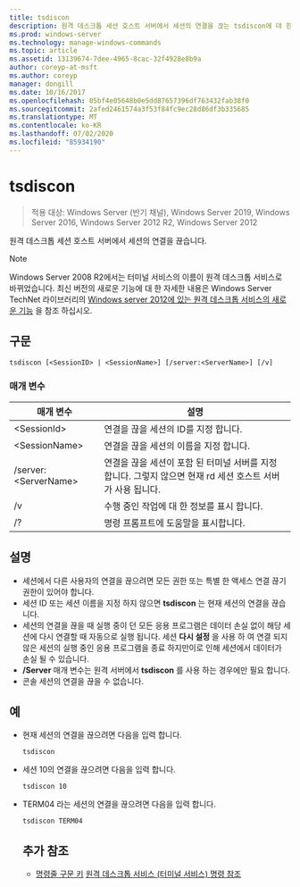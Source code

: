 ```yaml
---
title: tsdiscon
description: 원격 데스크톱 세션 호스트 서버에서 세션의 연결을 끊는 tsdiscon에 대 한 참조 문서입니다.
ms.prod: windows-server
ms.technology: manage-windows-commands
ms.topic: article
ms.assetid: 13139674-7dee-4965-8cac-32f4928e8b9a
author: coreyp-at-msft
ms.author: coreyp
manager: dongill
ms.date: 10/16/2017
ms.openlocfilehash: 05bf4e05648b0e5dd87657396df763432fab38f0
ms.sourcegitcommit: 2afed2461574a3f53f84fc9ec28d86df3b335685
ms.translationtype: MT
ms.contentlocale: ko-KR
ms.lasthandoff: 07/02/2020
ms.locfileid: "85934190"
---
```

# <a name="tsdiscon"></a>tsdiscon

> 적용 대상: Windows Server (반기 채널), Windows Server 2019, Windows Server 2016, Windows Server 2012 R2, Windows Server 2012

원격 데스크톱 세션 호스트 서버에서 세션의 연결을 끊습니다.



> [!NOTE]
> Windows Server 2008 R2에서는 터미널 서비스의 이름이 원격 데스크톱 서비스로 바뀌었습니다. 최신 버전의 새로운 기능에 대 한 자세한 내용은 Windows Server TechNet 라이브러리의 [Windows server 2012에 있는 원격 데스크톱 서비스의 새로운 기능](https://technet.microsoft.com/library/hh831527) 을 참조 하십시오.

## <a name="syntax"></a>구문
```
tsdiscon [<SessionID> | <SessionName>] [/server:<ServerName>] [/v]
```

### <a name="parameters"></a>매개 변수

|매개 변수|설명|
|-------|--------|
|\<SessionId>|연결을 끊을 세션의 ID를 지정 합니다.|
|\<SessionName>|연결을 끊을 세션의 이름을 지정 합니다.|
|/server:\<ServerName>|연결을 끊을 세션이 포함 된 터미널 서버를 지정 합니다. 그렇지 않으면 현재 rd 세션 호스트 서버가 사용 됩니다.|
|/v|수행 중인 작업에 대 한 정보를 표시 합니다.|
|/?|명령 프롬프트에 도움말을 표시합니다.|

## <a name="remarks"></a>설명
-   세션에서 다른 사용자의 연결을 끊으려면 모든 권한 또는 특별 한 액세스 연결 끊기 권한이 있어야 합니다.
-   세션 ID 또는 세션 이름을 지정 하지 않으면 **tsdiscon** 는 현재 세션의 연결을 끊습니다.
-   세션의 연결을 끊을 때 실행 중이 던 모든 응용 프로그램은 데이터 손실 없이 해당 세션에 다시 연결할 때 자동으로 실행 됩니다. 세션 **다시 설정** 을 사용 하 여 연결 되지 않은 세션의 실행 중인 응용 프로그램을 종료 하지만이로 인해 세션에서 데이터가 손실 될 수 있습니다.
-   **/Server** 매개 변수는 원격 서버에서 **tsdiscon** 를 사용 하는 경우에만 필요 합니다.
-   콘솔 세션의 연결을 끊을 수 없습니다.

## <a name="examples"></a>예
- 현재 세션의 연결을 끊으려면 다음을 입력 합니다.
  ```
  tsdiscon
  ```
- 세션 10의 연결을 끊으려면 다음을 입력 합니다.
  ```
  tsdiscon 10
  ```
- TERM04 라는 세션의 연결을 끊으려면 다음을 입력 합니다.
  ```
  tsdiscon TERM04
  ```
  ## <a name="additional-references"></a>추가 참조
  - [명령줄 구문 키](command-line-syntax-key.md) 
   [원격 데스크톱 서비스 (터미널 서비스) 명령 참조](remote-desktop-services-terminal-services-command-reference.md)
